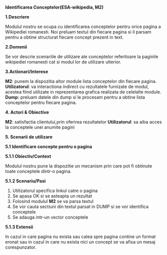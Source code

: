 **Identificarea Conceptelor(ESA-wikipedia, M2)**

**1.Descriere**

Modulul nostru se ocupa cu identificarea conceptelor pentru orice pagina a Wikipediei romanesti. Noi preluam textul din fiecare pagina si il parsam pentru a obtine structurat fiecare concept prezent in text. 

**2.Domenii**

Se vor descrie scenariile de utilizare ale conceptelor referitoare la paginile wikipediei romanesti cat si modul lor de utilizare ulterior.

**3.Actionari/Interese**

**M2**: punem la dispozitia altor module lista conceptelor din fiecare pagina.
**Utilizatorul**: va interactiona indirect cu rezultatele furnizate de modul, acestea fiind utilizate in reprezentarea grafica realizata de celelalte module.
**Dump**: preluam datele din dump si le procesam pentru a obtine lista conceptelor pentru fiecare pagina.

**4. Actori & Obiective**

**M2**: satisfactia clientului,prin oferirea rezultatelor 
**Utilizatorul**: sa aiba acces la conceptele unei anumite pagini

**5. Scenarii de utilizare**

**5.1  Identificare concepte pentru o pagina**

**5.1.1 Obiectiv/Context** 

Modulul nostru pune la dispozitie un mecanism prin care pot fi obtinute toate conceptele dintr-o pagina.

**5.1.2 Scenariu/Pasi**
 
 1. Utilizatorul specifica linkul catre o pagina
 2. Se apasa OK si se asteapta un rezultat
 3. Folosind modulul **M2** se va parsa textul
 4. Se vor cauta sectiuni din textul parsat in DUMP  si se vor identifica conceptele
 5. Se adauga intr-un vector conceptele
       		

**5.1.3 Extensii**

In cazul in care pagina nu exista sau calea spre pagina contine un format eronat sau  in cazul in care nu exista nici un concept se va afisa un mesaj corespunzator.

